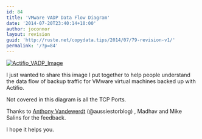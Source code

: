 ```yaml
---
id: 84
title: 'VMware VADP Data Flow Diagram'
date: '2014-07-20T23:40:14+10:00'
author: joconnor
layout: revision
guid: 'http://ruste.net/copydata.tips/2014/07/79-revision-v1/'
permalink: '/?p=84'
---
```


[![Actifio_VADP_Image](http://ruste.net/copydata.tips/wp-content/uploads/2014/07/Actifio_VADP-1024x685.png)](http://ruste.net/copydata.tips/wp-content/uploads/2014/07/Actifio_VADP.png)

I just wanted to share this image I put together to help people understand the data flow of backup traffic for VMware virtual machines backed up with Actifio.

Not covered in this diagram is all the TCP Ports.

Thanks to [Anthony Vandewerdt](http://aussiestorageblog.wordpress.com/ "Anthony Vandewerdt") (@aussiestorblog) , Madhav and Mike Salins for the feedback.

I hope it helps you.